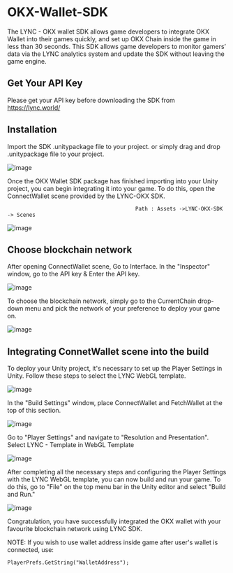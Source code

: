 # OKX-Wallet-SDK

The LYNC - OKX wallet SDK allows game developers to integrate OKX Wallet into their games quickly, and set up OKX Chain inside the game in less than 30 seconds. This SDK allows game developers to monitor gamers’ data via the LYNC analytics system and update the SDK without leaving the game engine.

## Get Your API Key
Please get your API key before downloading the SDK from https://lync.world/

## Installation
Import the SDK .unitypackage file to your project. or simply drag and drop .unitypackage file to your project.

![image](https://user-images.githubusercontent.com/42548654/217530293-7a89502b-4410-4c95-bfde-abe2adeb2c54.png)

Once the OKX Wallet SDK package has finished importing into your Unity project, you can begin integrating it into your game. To do this, open the ConnectWallet scene provided by the LYNC-OKX SDK.

                                             Path : Assets ->LYNC-OKX-SDK -> Scenes
![image](https://user-images.githubusercontent.com/42548654/217530411-f89266ef-fc69-4f26-a1ba-c64f8d0ca193.png)

## Choose blockchain network
After opening ConnectWallet scene, Go to Interface. In the "Inspector" window, go to the API key & Enter the API key. 

![image](https://user-images.githubusercontent.com/42548654/217530584-fbf7adbd-d856-45e4-ab5f-665a98bbde41.png)

To choose the blockchain network, simply go to the CurrentChain drop-down menu and pick the network of your preference to deploy your game on.

![image](https://user-images.githubusercontent.com/42548654/217530615-de556a0f-809c-49c2-baf1-25e3fbcfc33b.png)

## Integrating ConnetWallet scene into the build 
To deploy your Unity project, it's necessary to set up the Player Settings in Unity. Follow these steps to select the LYNC WebGL template.

![image](https://user-images.githubusercontent.com/42548654/217530714-cb993652-163e-484d-9fa4-ab8f06b4270c.png)

In the "Build Settings" window, place ConnectWallet and FetchWallet at the top of this section. 

![image](https://user-images.githubusercontent.com/42548654/217530769-76fbd7c7-a40b-40da-af27-a93530f9a992.png)

Go to "Player Settings" and navigate to "Resolution and Presentation". Select LYNC - Template in WebGL Template

![image](https://user-images.githubusercontent.com/42548654/217530816-6305d029-7764-4acc-8a42-7a8b35d64c61.png)

After completing all the necessary steps and configuring the Player Settings with the LYNC WebGL template, you can now build and run your game.
To do this, go to "File" on the top menu bar in the Unity editor and select "Build and Run." 

![image](https://user-images.githubusercontent.com/42548654/217530863-dbb3a4c3-c0cf-4c50-bd62-d1d206471b31.png)


Congratulation, you have successfully integrated the OKX wallet with your favourite blockchain network using LYNC SDK. 

NOTE: If you wish to use wallet address inside game after user's wallet is connected, use:

```PlayerPrefs.GetString("WalletAddress");```
